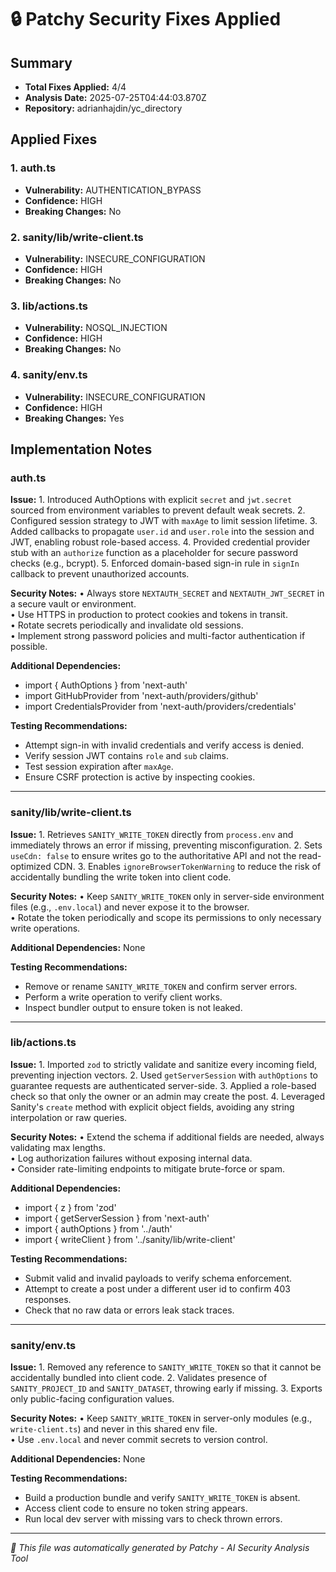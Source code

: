 # 🔒 Patchy Security Fixes Applied

## Summary
- **Total Fixes Applied:** 4/4
- **Analysis Date:** 2025-07-25T04:44:03.870Z
- **Repository:** adrianhajdin/yc_directory

## Applied Fixes

### 1. auth.ts
- **Vulnerability:** AUTHENTICATION_BYPASS
- **Confidence:** HIGH
- **Breaking Changes:** No

### 2. sanity/lib/write-client.ts
- **Vulnerability:** INSECURE_CONFIGURATION
- **Confidence:** HIGH
- **Breaking Changes:** No

### 3. lib/actions.ts
- **Vulnerability:** NOSQL_INJECTION
- **Confidence:** HIGH
- **Breaking Changes:** No

### 4. sanity/env.ts
- **Vulnerability:** INSECURE_CONFIGURATION
- **Confidence:** HIGH
- **Breaking Changes:** Yes


## Implementation Notes

### auth.ts
**Issue:** 1. Introduced AuthOptions with explicit `secret` and `jwt.secret` sourced from environment variables to prevent default weak secrets. 2. Configured session strategy to JWT with `maxAge` to limit session lifetime. 3. Added callbacks to propagate `user.id` and `user.role` into the session and JWT, enabling robust role-based access. 4. Provided credential provider stub with an `authorize` function as a placeholder for secure password checks (e.g., bcrypt). 5. Enforced domain-based sign-in rule in `signIn` callback to prevent unauthorized accounts.

**Security Notes:** • Always store `NEXTAUTH_SECRET` and `NEXTAUTH_JWT_SECRET` in a secure vault or environment.  
• Use HTTPS in production to protect cookies and tokens in transit.  
• Rotate secrets periodically and invalidate old sessions.  
• Implement strong password policies and multi-factor authentication if possible.

**Additional Dependencies:**
- import { AuthOptions } from 'next-auth'
- import GitHubProvider from 'next-auth/providers/github'
- import CredentialsProvider from 'next-auth/providers/credentials'

**Testing Recommendations:**
- Attempt sign-in with invalid credentials and verify access is denied.
- Verify session JWT contains `role` and `sub` claims.
- Test session expiration after `maxAge`.
- Ensure CSRF protection is active by inspecting cookies.

---

### sanity/lib/write-client.ts
**Issue:** 1. Retrieves `SANITY_WRITE_TOKEN` directly from `process.env` and immediately throws an error if missing, preventing misconfiguration. 2. Sets `useCdn: false` to ensure writes go to the authoritative API and not the read-optimized CDN. 3. Enables `ignoreBrowserTokenWarning` to reduce the risk of accidentally bundling the write token into client code.

**Security Notes:** • Keep `SANITY_WRITE_TOKEN` only in server-side environment files (e.g., `.env.local`) and never expose it to the browser.  
• Rotate the token periodically and scope its permissions to only necessary write operations.

**Additional Dependencies:**
None

**Testing Recommendations:**
- Remove or rename `SANITY_WRITE_TOKEN` and confirm server errors.
- Perform a write operation to verify client works.
- Inspect bundler output to ensure token is not leaked.

---

### lib/actions.ts
**Issue:** 1. Imported `zod` to strictly validate and sanitize every incoming field, preventing injection vectors. 2. Used `getServerSession` with `authOptions` to guarantee requests are authenticated server-side. 3. Applied a role-based check so that only the owner or an admin may create the post. 4. Leveraged Sanity's `create` method with explicit object fields, avoiding any string interpolation or raw queries.

**Security Notes:** • Extend the schema if additional fields are needed, always validating max lengths.  
• Log authorization failures without exposing internal data.  
• Consider rate-limiting endpoints to mitigate brute-force or spam.

**Additional Dependencies:**
- import { z } from 'zod'
- import { getServerSession } from 'next-auth'
- import { authOptions } from '../auth'
- import { writeClient } from '../sanity/lib/write-client'

**Testing Recommendations:**
- Submit valid and invalid payloads to verify schema enforcement.
- Attempt to create a post under a different user id to confirm 403 responses.
- Check that no raw data or errors leak stack traces.

---

### sanity/env.ts
**Issue:** 1. Removed any reference to `SANITY_WRITE_TOKEN` so that it cannot be accidentally bundled into client code. 2. Validates presence of `SANITY_PROJECT_ID` and `SANITY_DATASET`, throwing early if missing. 3. Exports only public-facing configuration values.

**Security Notes:** • Keep `SANITY_WRITE_TOKEN` in server-only modules (e.g., `write-client.ts`) and never in this shared env file.  
• Use `.env.local` and never commit secrets to version control.

**Additional Dependencies:**
None

**Testing Recommendations:**
- Build a production bundle and verify `SANITY_WRITE_TOKEN` is absent.
- Access client code to ensure no token string appears.
- Run local dev server with missing vars to check thrown errors.

---


*🤖 This file was automatically generated by Patchy - AI Security Analysis Tool*
